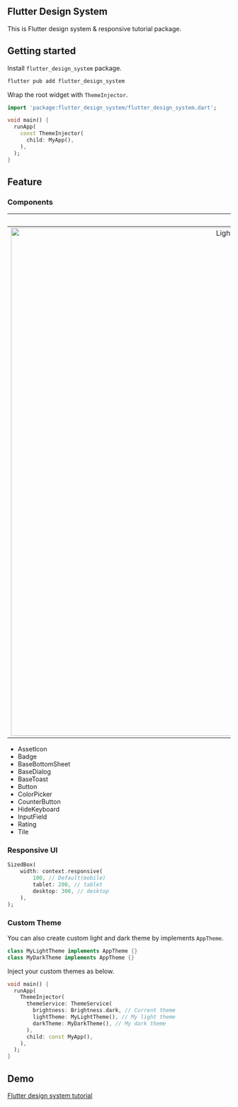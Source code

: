 ## Flutter Design System
This is Flutter design system & responsive tutorial package.

## Getting started
Install `flutter_design_system` package.
```bash
flutter pub add flutter_design_system
```

Wrap the root widget with `ThemeInjector`.
```dart
import 'package:flutter_design_system/flutter_design_system.dart';

void main() {
  runApp(
    const ThemeInjector(
      child: MyApp(),
    ),
  );
}
```


## Feature
### Components
|Light|Dark|
|:-:|:-:|
|<img width="1148" alt="Light theme components image" src="https://user-images.githubusercontent.com/26322627/203027906-40934207-e4cd-4188-85db-18c76fd80324.png">|<img width="1143" alt="Dark theme components image" src="https://user-images.githubusercontent.com/26322627/203027911-63d24ccc-ac6b-4030-aca1-9ee22c027c6d.png">|

- AssetIcon
- Badge
- BaseBottomSheet
- BaseDialog
- BaseToast
- Button
- ColorPicker
- CounterButton
- HideKeyboard
- InputField
- Rating
- Tile

### Responsive UI
```dart
SizedBox(
    width: context.responsive(
        100, // Default(mobile)
        tablet: 200, // tablet
        desktop: 300, // desktop
    ),
);
```

### Custom Theme
You can also create custom light and dark theme by implements `AppTheme`.
```dart
class MyLightTheme implements AppTheme {}
class MyDarkTheme implements AppTheme {}
```

Inject your custom themes as below.
```dart
void main() {
  runApp(
    ThemeInjector(
      themeService: ThemeService(
        brightness: Brightness.dark, // Current theme
        lightTheme: MyLightTheme(), // My light theme
        darkTheme: MyDarkTheme(), // My dark theme
      ),
      child: const MyApp(),
    ),
  );
}
```

## Demo
[Flutter design system tutorial](https://github.com/nero-angela/flutter_design_system_tutorial/tree/package)
